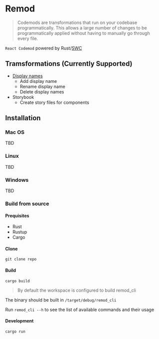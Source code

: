 # Remod

> Codemods are transformations that run on your codebase programmatically. This allows a large number of changes to be programmatically applied without having to manually go through every file.

`React Codemod` powered by Rust/[SWC](https://swc.rs/)

## Tramsformations (Currently Supported)
* [Display names](https://legacy.reactjs.org/docs/react-component.html#displayname)
  * Add display name
  * Rename display name
  * Delete display names
* Storybook
  * Create story files for components

## Installation 

### Mac OS
TBD

### Linux
TBD

### Windows
TBD

### Build from source
#### Prequisites
* Rust
* Rustup
* Cargo

#### Clone
`git clone repo`

#### Build
`cargo build`

> By default the workspace is configured to build remod_cli

The binary should be built in `/target/debug/remod_cli`
 
Run `remod_cli --h` to see the list of available commands and their usage

#### Development
`cargo run`